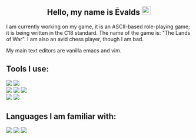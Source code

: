 <h2 align="center">Hello, my name is Ēvalds <img src="https://raw.githubusercontent.com/MartinHeinz/MartinHeinz/master/wave.gif" width="24px"></h1>

<p>
I am currently working on my game, it is an ASCII-based role-playing game; it is being written in the C18 standard. The name of the game is: "The Lands of War". I am also an avid chess player, though I am bad.


My main text editors are vanilla emacs and vim.
</p>

<h2>Tools I use:</h2>

<div>
  <img src="https://img.shields.io/badge/asus%20laptop-000000?style=for-the-badge&logo=asus&logoColor=white">
  <img src="https://img.shields.io/badge/Markdown-000000?style=for-the-badge&logo=markdown&logoColor=white">
  <br>
  <img src="https://img.shields.io/badge/Emacs-%237F5AB6.svg?&style=for-the-badge&logo=gnu-emacs&logoColor=white">
  <img src="https://img.shields.io/badge/NeoVim-%2357A143.svg?&style=for-the-badge&logo=neovim&logoColor=white">
  <img src="https://img.shields.io/badge/tmux-1BB91F?style=for-the-badge&logo=tmux&logoColor=white">
  <br>
  <img src="https://img.shields.io/badge/Linux-FCC624?style=for-the-badge&logo=linux&logoColor=black">
  <img src="https://img.shields.io/badge/GIT-E44C30?style=for-the-badge&logo=git&logoColor=white">
</div>

<h2>Languages I am familiar with:</h2>

<div>
  <img src="https://img.shields.io/badge/C-00599C?style=for-the-badge&logo=c&logoColor=white">
  <img src="https://img.shields.io/badge/C%2B%2B-00599C?style=for-the-badge&logo=c%2B%2B&logoColor=white">
  <img src="https://img.shields.io/badge/Python-FFD43B?style=for-the-badge&logo=python&logoColor=blue">
</div>
